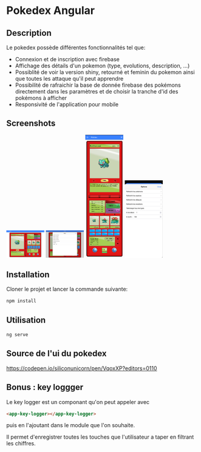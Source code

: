 
# Pokedex Angular

## Description

Le pokedex possède différentes fonctionnalités tel que: 
- Connexion et de inscription avec firebase
- Affichage des détails d'un pokemon (type, evolutions, description, ...)
- Possiblité de voir la version shiny, retourné et feminin du pokemon ainsi que toutes les attaque qu'il peut apprendre
- Possibilité de rafraichir la base de donnée firebase des pokémons directement dans les paramètres et de choisir la tranche d'id des pokémons à afficher
- Responsivité de l'application pour mobile

## Screenshots

<p float="center">
  <img src="./ressources/img1.png" width="100" alt="img1" />
  <img src="./ressources/img2.png" width="100" alt="img2" />
  <img src="./ressources/img3.png" width="100" alt="img3" />
  <img src="./ressources/img4.png" width="100" alt="img4" />
</p>

## Installation

Cloner le projet et lancer la commande suivante:

```bash
npm install
```

## Utilisation

```bash
ng serve
```

## Source de l'ui du pokedex 

https://codepen.io/siliconunicorn/pen/VqoxXP?editors=0110

## Bonus : key loggger

Le key logger est un componant qu'on peut appeler avec 
```html
<app-key-logger></app-key-logger>
```
puis en l'ajoutant dans le module que l'on souhaite.

Il permet d'enregistrer toutes les touches que l'utilisateur a taper en filtrant les chiffres.
